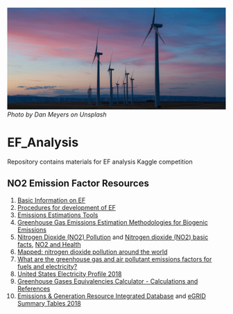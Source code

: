 ![image](https://github.com/Lexie88rus/EF_Analysis/raw/master/assets/windmills.jpg)
_Photo by Dan Meyers on Unsplash_

# EF_Analysis
Repository contains materials for EF analysis Kaggle competition

## NO2 Emission Factor Resources
1. [Basic Information on EF](https://www.epa.gov/air-emissions-factors-and-quantification/basic-information-air-emissions-factors-and-quantification#About%20Emissions%20Factors)
2. [Procedures for development of EF](https://www3.epa.gov/ttn/chief/efpac/procedures/procedures81213.pdf)
3. [Emissions Estimations Tools](https://www.epa.gov/air-emissions-factors-and-quantification/emissions-estimation-tools)
4. [Greenhouse Gas Emissions Estimation Methodologies for Biogenic Emissions](https://www3.epa.gov/ttn/chief/efpac/ghg/GHG_Biogenic_Report_draft_Dec1410.pdf)
5. [Nitrogen Dioxide (NO2) Pollution](https://www.epa.gov/no2-pollution/basic-information-about-no2#What%20is%20NO2) and [Nitrogen dioxide (NO2) basic facts](https://www.environment.gov.au/protection/publications/factsheet-nitrogen-dioxide-no2), [NO2 and Health](https://ww2.arb.ca.gov/resources/nitrogen-dioxide-and-health)
6. [Mapped: nitrogen dioxide pollution around the world](https://unearthed.greenpeace.org/2018/10/29/nitrogen-dioxide-no2-pollution-world-map/)
7. [What are the greenhouse gas and air pollutant emissions factors for fuels and electricity?](https://www.eia.gov/tools/faqs/faq.php?id=76&t=11)
8. [United States Electricity Profile 2018](https://www.eia.gov/electricity/state/unitedstates/)
9. [Greenhouse Gases Equivalencies Calculator - Calculations and References](https://www.epa.gov/energy/greenhouse-gases-equivalencies-calculator-calculations-and-references)
10. [Emissions & Generation Resource Integrated Database](https://www.epa.gov/energy/emissions-generation-resource-integrated-database-egrid) and [eGRID Summary Tables 2018](https://www.epa.gov/sites/production/files/2020-01/documents/egrid2018_summary_tables.pdf)

